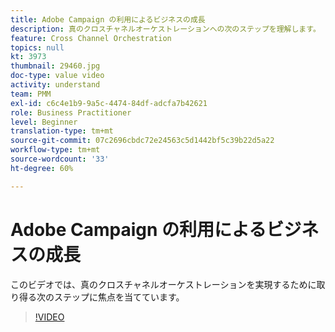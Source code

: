 ```yaml
---
title: Adobe Campaign の利用によるビジネスの成長
description: 真のクロスチャネルオーケストレーションへの次のステップを理解します。
feature: Cross Channel Orchestration
topics: null
kt: 3973
thumbnail: 29460.jpg
doc-type: value video
activity: understand
team: PMM
exl-id: c6c4e1b9-9a5c-4474-84df-adcfa7b42621
role: Business Practitioner
level: Beginner
translation-type: tm+mt
source-git-commit: 07c2696cbdc72e24563c5d1442bf5c39b22d5a22
workflow-type: tm+mt
source-wordcount: '33'
ht-degree: 60%

---
```


# Adobe Campaign の利用によるビジネスの成長

このビデオでは、真のクロスチャネルオーケストレーションを実現するために取り得る次のステップに焦点を当てています。

>[!VIDEO](https://video.tv.adobe.com/v/29460?quality=12)
